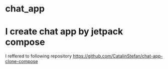 # chat_app

# I create chat app by jetpack compose 

I reffered to following repository https://github.com/CatalinStefan/chat-app-clone-compose
